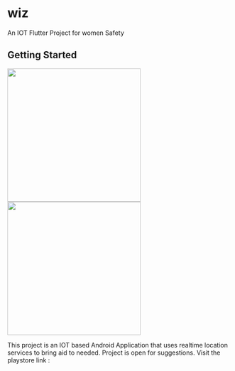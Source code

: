 # wiz

An IOT Flutter Project for women Safety

## Getting Started

<img src="https://i.pinimg.com/originals/0e/de/ab/0edeab765ce0a7f50ecc373da0c99e29.png" width="300px"/>
<img src="https://i.pinimg.com/originals/0c/a6/6d/0ca66d6b1e7ef5c9e522b9b7d67d45f5.png" width="300px"/>

This project is an IOT based Android Application that uses realtime location services to bring aid to needed.
Project is open for suggestions.
Visit the playstore link : 

